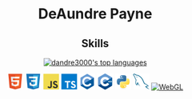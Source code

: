 <h1 align="center">DeAundre Payne</h1>
<div align="center">
  
  ## Skills
  [![dandre3000's top languages](https://github-readme-stats.vercel.app/api/top-langs/?username=dandre3000&theme=github_dark)](https://github.com/anuraghazra/github-readme-stats)
  
  [<img src="https://raw.githubusercontent.com/devicons/devicon/master/icons/html5/html5-original.svg" alt="HTML5" width="32"/>](https://developer.mozilla.org/en-US/docs/web/html)
  [<img src="https://raw.githubusercontent.com/devicons/devicon/master/icons/css3/css3-original.svg" alt="CSS3" width="32"/>](https://developer.mozilla.org/en-US/docs/web/css)
  [<img src="https://raw.githubusercontent.com/devicons/devicon/master/icons/javascript/javascript-original.svg" alt="Javascript" width="32"/>](https://developer.mozilla.org/en-US/docs/web/javascript)
  [<img src="https://raw.githubusercontent.com/devicons/devicon/master/icons/typescript/typescript-original.svg" alt="Typescript" width="32"/>](https://www.typescriptlang.org/docs)
  [<img src="https://github.com/devicons/devicon/blob/master/icons/c/c-original.svg" alt="C" width="32"/>](https://www.iso-9899.info/wiki/The_Standard)
  [<img src="https://github.com/devicons/devicon/blob/master/icons/cplusplus/cplusplus-original.svg" alt="C++" width="32"/>](https://isocpp.org/std/the-standard)
  [<img src="https://github.com/devicons/devicon/blob/master/icons/python/python-original.svg" alt="Python" width="32"/>](https://www.python.org/doc)
  [<img src="https://github.com/devicons/devicon/blob/master/icons/mysql/mysql-original.svg" alt="MySQL" width="32"/>](https://dev.mysql.com/doc)
  [<img src="https://registry.khronos.org/webgl/resources/WebGL-Logo.svg" alt="WebGL" width="32" height="32"/>](https://www.khronos.org/webgl)
</div>
